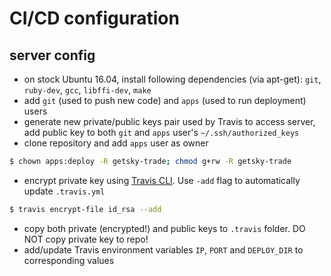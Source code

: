 # CI/CD configuration

## server config
- on stock Ubuntu 16.04, install following dependencies (via apt-get): `git`, `ruby-dev`, `gcc`, `libffi-dev`, `make`
- add `git` (used to push new code) and `apps` (used to run deployment) users
- generate new private/public keys pair used by Travis to access server, add public key to both `git` and `apps` user's `~/.ssh/authorized_keys`
- clone repository and add `apps` user as owner
```sh
$ chown apps:deploy -R getsky-trade; chmod g+rw -R getsky-trade
```
- encrypt private key using [Travis CLI](https://github.com/travis-ci/travis.rb#installation). Use `-add` flag to automatically update `.travis.yml` 
```sh
$ travis encrypt-file id_rsa --add
```
- copy both private (encrypted!) and public keys to `.travis` folder. DO NOT copy private key to repo!
- add/update Travis environment variables `IP`, `PORT` and `DEPLOY_DIR` to corresponding values
